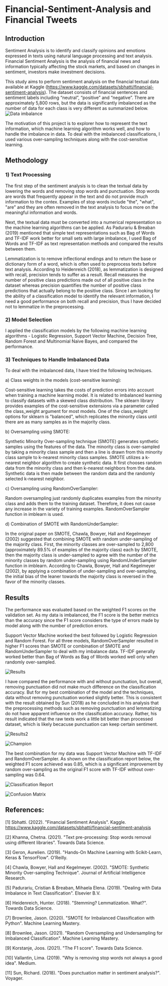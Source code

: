 # Financial-Sentiment-Analysis and Financial Tweets

## Introduction
Sentiment Analysis is to identify and classify opinions and emotions expressed in texts using natural language processing and text analysis. Financial Sentiment Analysis is the analysis of financial news and information typically affecting the stock markets, and based on changes in sentiment, investors make investment decisions.

This study aims to perform sentiment analysis on the financial textual data available at Kaggle (https://www.kaggle.com/datasets/sbhatti/financial-sentiment-analysis). The dataset consists of financial sentences and sentiment labels including “neutral”, “positive” and “negative”.  There are approximately 5,800 rows, but the data is significantly imbalanced as the number of data for each class is very different as summarized below. ![Data imbalance](pic/index.png "Imbalanced Data")

 The motivation of this project is to explorer how to represent the text information, which machine learning algorithm works well, and how to handle the imbalance in data.  To deal with the imbalanced classifications, I used various over-sampling techniques along with the cost-sensitive learning.

## Methodology

### 1) Text Processing

The first step of the sentiment analysis is to clean the textual data by lowering the words and removing stop words and punctuation.  Stop words are words that frequently appear in the text and do not provide much information to the contex. Examples of stop words include "the", "what", "are" and they are often removed in the text analysis to focus more on the meaningful information and words. 

Next, the textual data must be converted into a numerical representation so the machine learning algorithms can be applied.  As Padurariu & Breaban (2019) mentioned that simple text representations such as Bag of Words and TF-IDF work better for small sets with large imbalance, I used Bag of Words and TF-IDF as text representation methods and compared the results between them. 

Lemmatization is to remove inflectional endings and to return the base or dictionary form of a word, which is often used to preprocess texts before text analysis. According to Heidenreich (2018), as lemmatization is designed with recall, precision tends to suffer as a result. Recall measures the number of positive class predictions made out of all positive class in the dataset whereas precision quantifies the number of positive class predictions that actually belong to the positive class. Since I am looking for the ability of a classification model to identify the relevant information, I need a good performance on both recall and precision, thus I have decided not to lemmatize in the preprocessing.

### 2) Model Selection

I applied the classification models by the following machine learning algorithms - Logistic Regression, Support Vector Machine, Decision Tree, Random Forest and Multinomial Naive Bayes, and compared the performance.  

### 3) Techniques to Handle Imbalanced Data

To deal with the imbalanced data, I have tried the following techniques.

a) Class weights in the models (cost-sensitive learning):

Cost-sensitive learning takes the costs of prediction errors into account when training a machine learning model. It is related to imbalanced learning to classify datasets with a skewed class distribution. The sklearn library provides examples of the cost-sensitive extensions via a parameter called the class_weight argument for most models. One of the class_weight options for sklearn is "balanced", which replicates the minority class until there are as many samples as in the majority class.

b) Oversampling using SMOTE:

Synthetic Minority Over-sampling technique (SMOTE) generates synthetic samples using the features of the data. The minority class is over-sampled by taking a minority class sample and then a line is drawn from this minority class sample to k-nearest minority class samples. SMOTE utilizes a k-nearest neighbor algorithm to create synthetic data. It first chooses random data from the minority class and then k-nearest neighbors from the data. Synthetic data is then made between the random data and the randomly selected k-nearest neighbor.

c) Oversampling using RandomOverSampler:

Random oversampling just randomly duplicates examples from the minority class and adds them to the training dataset. Therefore, it does not cause any increase in the variety of training examples. RandomOverSampler function in imblearn is used.

d) Combination of SMOTE with RandomUnderSampler:

In the original paper on SMOTE, Chawla, Bowyer, Hall and Kegelmeyer (2002) suggested that combining SMOTE with random under-sampling of the majority class. First, the minority classes are over-sampled to 2,800 (approximately 89.5% of examples of the majority class) each by SMOTE, then the majority class is under-sampled to agree with the number of the minority classes by random under-sampling using RandomUnderSampler function in imblearn. According to Chawla, Bowyer, Hall and Kegelmeyer (2002), by applying a combination of under-sampling and over-sampling, the initial bias of the leaner towards the majority class is reversed in the favor of the minority classes.

## Results

The performance was evaluated based on the weighted F1 scores on the validation set. As my data is imbalanced, the F1 score is the better metrics than the accuracy since the F1 score considers the type of errors made by model along with the number of prediction errors.

Support Vector Machine worked the best followed by Logistic Regression and Random Forest.  For all three models, RandomOverSampler resulted in higher F1 scores than SMOTE or combination of SMOTE and RandomUnderSampler to deal with my imbalance data.  TF-IDF generally worked better than Bag of Words as Bag of Words worked well only when randomly over-sampled.  

![Results](pic/result.png "Results")

I have compared the performance with and without punctuation, but overall, removing
punctuation did not make much difference on the classification accuracy. But for my best
combination of the model and the techniques, data without removing punctuation worked slightly better. This is consistent with the result obtained by Sun (2018) as he concluded in his analysis that the preprocessing methods such as removing punctuation and lemmatizing do not have apparent influence on the classification accuracy. Rather, his result indicated that the raw texts work a little bit better than processed dataset, which is likely becacuse punctuation can keep certain sentiment.

![Results2](pic/compare.png "Results2")

![Champion](pic/champ.png "Champion")

The best combination for my data was Support Vector Machine with TF-IDF and RandomOverSampler. As shown on the classification report below, the weighted F1
score achieved was 0.85, which is a significant improvement by random over-sampling as the original F1 score with TF-IDF without over-sampling was 0.64.

![Classification Report](pic/report.png "Classification Report")

![Confusion Matrix](pic/cm.png "Confusion Matrix")

## References:

[1] Sbhatti. (2022). "Financial Sentiment Analysis". Kaggle. https://www.kaggle.com/datasets/sbhatti/financial-sentiment-analysis

[2] Khanna, Chetna.  (2021).  "Text pre-processing: Stop words removal using different libraries".  Towards Data Science.

[3] Geron, Aurelien. (2019). "Hands-On Machine Learning with Scikit-Learn, Keras & TensorFlow".  O'Reilly.

[4] Chawla, Bowyer, Hall and Kegelmeyer.  (2002).  "SMOTE: Synthetic Minority Over-sampling Technique".  Journal of Artificial Intelligence Research.

[5] Padurariu, Cristian & Breaban, Mihaela Elena. (2019). "Dealing with Data Imbalance in Text Classification". Elsevier B.V.

[6] Heidenreich, Hunter. (2018). "Stemming? Lemmatization. What?". Towards Data Science.

[7] Brownlee, Jason.  (2020).  "SMOTE for Imbalanced Classification with Python".  Machine Learning Mastery.

[8] Brownlee, Jason.  (2021).  "Random Oversampling and Undersampling for Imbalanced Classification".  Machine Learning Mastery.

[9] Korstanje, Joos. (2021).  "The F1 score".  Towards Data Science.

[10] Vallantin, Lima. (2019).  "Why is removing stop words not always a good idea".  Medium.

[11] Sun, Richard.  (2018).  "Does punctuation matter in sentiment analysis?".  Voyager.